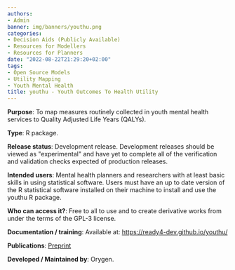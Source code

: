```yaml
---
authors:
- Admin
banner: img/banners/youthu.png
categories:
- Decision Aids (Publicly Available)
- Resources for Modellers
- Resources for Planners
date: "2022-08-22T21:29:20+02:00"
tags:
- Open Source Models
- Utility Mapping
- Youth Mental Health
title: youthu - Youth Outcomes To Health Utility
---
```


**Purpose**: To map measures routinely collected in youth mental health services to Quality Adjusted Life Years (QALYs).

**Type**: R package.

**Release status**: Development release. Development releases should be viewed as "experimental" and have yet to complete all of the verification and validation checks expected of production releases.

**Intended users**: Mental health planners and researchers with at least basic skills in using statistical software. Users must have an up to date version of the R statistical software installed on their machine to install and use the youthu R package.

**Who can access it?**: Free to all to use and to create derivative works from under the terms of the GPL-3 license.

**Documentation / training**: Available at: https://ready4-dev.github.io/youthu/

**Publications**: [Preprint](https://www.medrxiv.org/content/10.1101/2021.07.07.21260129v2.full) 

**Developed / Maintained by**: Orygen.
